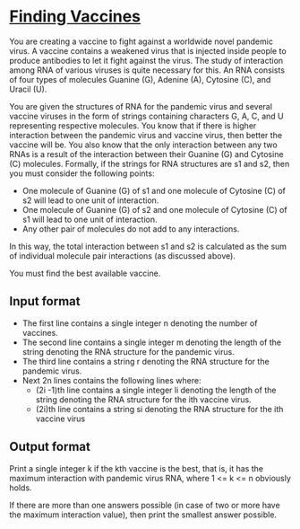 # [Finding Vaccines][link]

You are creating a vaccine to fight against a worldwide novel pandemic virus. A vaccine contains a weakened virus that is injected inside people to produce antibodies to let it fight against the virus. The study of interaction among RNA of various viruses is quite necessary for this. An RNA consists of four types of molecules Guanine (G), Adenine (A), Cytosine (C), and Uracil (U).

You are given the structures of RNA for the pandemic virus and several vaccine viruses in the form of strings containing characters G, A, C, and U representing respective molecules. You know that if there is higher interaction between the pandemic virus and vaccine virus, then better the vaccine will be. You also know that the only interaction between any two RNAs is a result of the interaction between their Guanine (G) and Cytosine (C) molecules. Formally, if the strings for RNA structures are s1 and s2, then you must consider the following points:

- One molecule of Guanine (G) of s1 and one molecule of Cytosine (C) of s2 will lead to one unit of interaction.
- One molecule of Guanine (G) of s2 and one molecule of Cytosine (C) of s1 will lead to one unit of interaction.
- Any other pair of molecules do not add to any interactions.

In this way, the total interaction between s1 and s2 is calculated as the sum of individual molecule pair interactions (as discussed above).

You must find the best available vaccine.

## Input format

- The first line contains a single integer n denoting the number of vaccines.
- The second line contains a single integer m denoting the length of the string denoting the RNA structure for the pandemic virus.
- The third line contains a string r denoting the RNA structure for the pandemic virus.
- Next 2n lines contains the following lines where:
  - (2i -1)th line contains a single integer li denoting the length of the string denoting the RNA structure for the ith vaccine virus.
  - (2i)th line contains a string si denoting the RNA structure for the ith vaccine virus

## Output format

Print a single integer k if the kth vaccine is the best, that is, it has the maximum interaction with pandemic virus RNA, where 1 <= k <= n obviously holds.

If there are more than one answers possible (in case of two or more have the maximum interaction value), then print the smallest answer possible.

[link]: https://www.hackerearth.com/practice/basic-programming/implementation/basics-of-implementation/practice-problems/algorithm/find-the-vaccine-a60e06ee/

